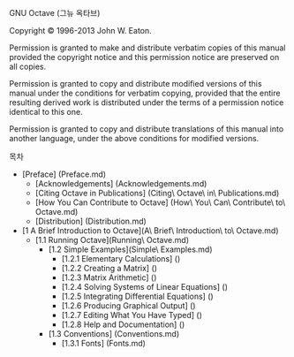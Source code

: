 GNU Octave (그뉴 옥타브)

Copyright © 1996-2013 John W. Eaton.

Permission is granted to make and distribute verbatim copies of this manual provided the copyright notice and this permission notice are preserved on all copies.

Permission is granted to copy and distribute modified versions of this manual under the conditions for verbatim copying, provided that the entire resulting derived work is distributed under the terms of a permission notice identical to this one.

Permission is granted to copy and distribute translations of this manual into another language, under the above conditions for modified versions.

목차

* [Preface] (Preface.md)
  * [Acknowledgements] (Acknowledgements.md)
  * [Citing Octave in Publications] (Citing\ Octave\ in\ Publications.md)
  * [How You Can Contribute to Octave] (How\ You\ Can\ Contribute\ to\ Octave.md)
  * [Distribution] (Distribution.md)
* [1 A Brief Introduction to Octave](A\ Brief\ Introduction\ to\ Octave.md)
  * [1.1 Running Octave](Running\ Octave.md)
    * [1.2 Simple Examples](Simple\ Examples.md)
      * [1.2.1 Elementary Calculations] ()
	  * [1.2.2 Creating a Matrix] ()
	  * [1.2.3 Matrix Arithmetic] ()
	  * [1.2.4 Solving Systems of Linear Equations] ()
	  * [1.2.5 Integrating Differential Equations] ()
	  * [1.2.6 Producing Graphical Output] ()
	  * [1.2.7 Editing What You Have Typed] ()
	  * [1.2.8 Help and Documentation] ()
	* [1.3 Conventions] (Conventions.md)
	  * [1.3.1 Fonts] (Fonts.md)

